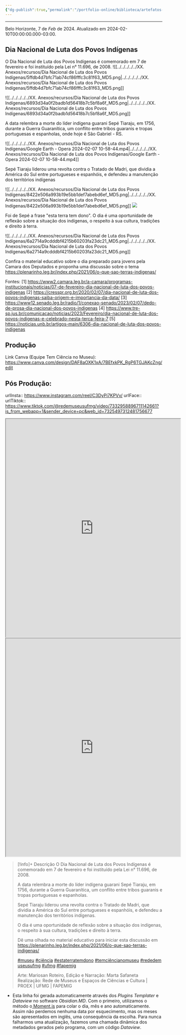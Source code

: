 ```yaml
---
{"dg-publish":true,"permalink":"/portfolio-online/biblioteca/artefatos-redes-sociais/dia-nacional-de-luta-dos-povos-indigenas/","tags":["💼/⚗️/🌐"],"created":"2024-02-14T12:36:18.043-03:00","updated":"2024-02-11T11:18:05.901-03:00"}
---
```




***
Belo Horizonte, 7 de *Feb* de 2024. Atualizado em 2024-02-10T00:00:00.000-03:00.  

## Dia Nacional de Luta dos Povos Indígenas

O Dia Nacional de Luta dos Povos Indígenas é comemorado em 7 de fevereiro e foi instituído pela Lei n° 11.696, de 2008.
![[../../../../../XX. Anexos/recursos/Dia Nacional de Luta dos Povos Indígenas/5ffdb4d7bfc71ab74cf86fffc3c81f63_MD5.png\|../../../../../XX. Anexos/recursos/Dia Nacional de Luta dos Povos Indígenas/5ffdb4d7bfc71ab74cf86fffc3c81f63_MD5.png]]

![[../../../../../XX. Anexos/recursos/Dia Nacional de Luta dos Povos Indígenas/6893d34a0f2badb1d56418b7c5bf8a6f_MD5.png\|../../../../../XX. Anexos/recursos/Dia Nacional de Luta dos Povos Indígenas/6893d34a0f2badb1d56418b7c5bf8a6f_MD5.png]]

A data relembra a morte do líder indígena guarani Sepé Tiaraju, em 1756, durante a Guerra Guaranítica, um conflito entre tribos guaranis e tropas portuguesas e espanholas, onde hoje é São Gabriel - RS.

![[../../../../../XX. Anexos/recursos/Dia Nacional de Luta dos Povos Indígenas/Google Earth - Opera 2024-02-07 10-58-44.mp4\|../../../../../XX. Anexos/recursos/Dia Nacional de Luta dos Povos Indígenas/Google Earth - Opera 2024-02-07 10-58-44.mp4]]

Sepé Tiaraju liderou uma revolta contra o Tratado de Madri, que dividia a América do Sul entre portugueses e espanhóis, e defendeu a manutenção dos territórios indígenas

![[../../../../../XX. Anexos/recursos/Dia Nacional de Luta dos Povos Indígenas/8422e506a993b19e5bb1def7abebd6ef_MD5.png\|../../../../../XX. Anexos/recursos/Dia Nacional de Luta dos Povos Indígenas/8422e506a993b19e5bb1def7abebd6ef_MD5.png]]
![](https://i.imgur.com/HKim0y8.png)

Foi de Sepé a frase "esta terra tem dono". O dia é uma oportunidade de reflexão sobre a situação dos indígenas, o respeito à sua cultura, tradições e direito à terra.

![[../../../../../XX. Anexos/recursos/Dia Nacional de Luta dos Povos Indígenas/6a2714a9cdddbf4215b60203fa23dc21_MD5.png\|../../../../../XX. Anexos/recursos/Dia Nacional de Luta dos Povos Indígenas/6a2714a9cdddbf4215b60203fa23dc21_MD5.png]]

Confira o material educativo sobre o dia preparado para jovens pela Camara dos Deputados e proponha uma discussão sobre o tema <https://plenarinho.leg.br/index.php/2021/06/o-que-sao-terras-indigenas/>

Fontes:
[1] <https://www2.camara.leg.br/a-camara/programas-institucionais/noticias/07-de-fevereiro-dia-nacional-de-luta-dos-povos-indigenas>
[2] <https://cresspr.org.br/2020/02/07/dia-nacional-de-luta-dos-povos-indigenas-saiba-origem-e-importancia-da-data/>
[3] <https://www12.senado.leg.br/radio/1/conexao-senado/2023/02/07/dedo-de-prosa-dia-nacional-dos-povos-indigenas>
[4] <https://www.tre-sp.jus.br/comunicacao/noticias/2023/Fevereiro/dia-nacional-de-luta-dos-povos-indigenas-e-celebrado-nesta-terca-feira-7>
[5] <https://noticias.unb.br/artigos-main/6306-dia-nacional-de-luta-dos-povos-indigenas>

## Produção

Link Canva (Equipe Tem Ciência no Museu): <https://www.canva.com/design/DAF8aOXK1xA/7BEfxkPK_RgP6TGJAKcZng/edit>

## Pós Produção:

urlInsta:: <https://www.instagram.com/reel/C3DyPi7KPVv/>
urlFace::
urlTiktok:: <https://www.tiktok.com/@redemuseusufmg/video/7332958896711142661?is_from_webapp=1&sender_device=pc&web_id=7325497312481756677>

<center><iframe width="560" height="700" src="https://www.instagram.com/reel/C3DyPi7KPVv/"></iframe></center>

<center><iframe width="560" height="700" src="https://www.tiktok.com/@redemuseusufmg/video/7332958896711142661"></iframe></center>

>[!info]+ Descrição
> O Dia Nacional de Luta dos Povos Indígenas é comemorado em 7 de fevereiro e foi instituído pela Lei n° 11.696, de 2008.
>
>A data relembra a morte do líder indígena guarani Sepé Tiaraju, em 1756, durante a Guerra Guaranítica, um conflito entre tribos guaranis e tropas portuguesas e espanholas.
  >
>Sepé Tiaraju liderou uma revolta contra o Tratado de Madri, que dividia a América do Sul entre portugueses e espanhóis, e defendeu a manutenção dos territórios indígenas.
>
>O dia é uma oportunidade de reflexão sobre a situação dos indígenas, o respeito à sua cultura, tradições e direito à terra.
>
>Dê uma olhada no material educativo para iniciar esta discussão em <https://plenarinho.leg.br/index.php/2021/06/o-que-sao-terras-indigenas/>
>
>[#museu](https://www.instagram.com/explore/tags/museu/) [#ciência](https://www.instagram.com/explore/tags/ci%C3%AAncia/) [#estaterratemdono](https://www.instagram.com/explore/tags/estaterratemdono/) [#temciêncianomuseu](https://www.instagram.com/explore/tags/temci%C3%AAncianomuseu/) [#rededemuseusufmg](https://www.instagram.com/explore/tags/rededemuseusufmg/) [#ufmg](https://www.instagram.com/explore/tags/ufmg/) [#fapemig](https://www.instagram.com/explore/tags/fapemig/)
>
>Arte: Mariosan
>Roteiro, Edição e Narração: Marta Safaneta
> Realização: Rede de Museus e Espaços de Ciências e Cultura | PROEX | UFMG | FAPEMIG

-  Esta linha foi gerada automaticamente através dos *Plugins Templater* e *Dataview* no software *Obsidian.MD*. Com o primeiro, utilizamos o método o[ Moment.js](https://momentjs.com/docs/#/displaying/format/) para colar o dia, mês e ano automaticamente. Assim não perdemos nenhuma data por esquecimento, mas os meses são apresentados em inglês, uma consequência da escolha. Para nunca falharmos uma atualização, fazemos uma chamada dinâmica dos metadados gerados pelo programa, com um código *Dataview*.
